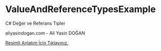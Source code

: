 # ValueAndReferenceTypesExample
C# Değer ve Referans  Tipler



aliyasindogan.com - Ali Yasin DOĞAN

[Resimli Anlatım İçin Tıklayınız.](http://aliyasindogan.com/csharp/deger-ve-referans-tipler-184/)
